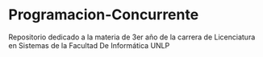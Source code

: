 # Programacion-Concurrente
Repositorio dedicado a la materia de 3er año de la carrera de Licenciatura en Sistemas de la Facultad De Informática UNLP
